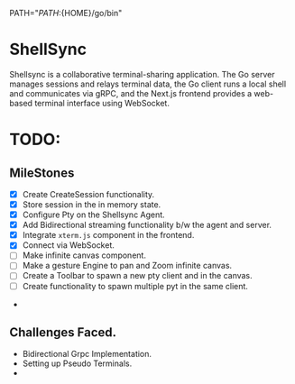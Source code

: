PATH="${PATH}:${HOME}/go/bin"


# ShellSync

Shellsync is a collaborative terminal-sharing application. The Go server manages sessions and relays terminal data, the Go client runs a local shell and communicates via gRPC, and the Next.js frontend provides a web-based terminal interface using WebSocket.


# TODO:

## MileStones

- [x] Create CreateSession functionality.
- [x] Store session in the in memory state.
- [x] Configure Pty on the Shellsync Agent.
- [x] Add Bidirectional streaming functionality b/w the agent and server.
- [x] Integrate `xterm.js` component in the frontend.
- [x] Connect via WebSocket.
- [ ] Make infinite canvas component.
- [ ] Make a gesture Engine to pan and Zoom infinite canvas.
- [ ] Create a Toolbar to spawn a new pty client and in the canvas.
- [ ] Create functionality to spawn multiple pyt in the same client.
- 

## Challenges Faced.
 
- Bidirectional Grpc Implementation.
- Setting up Pseudo Terminals.
- 